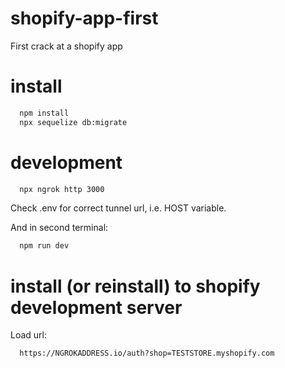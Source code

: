 # shopify-app-first
First crack at a shopify app

# install

```bash
  npm install
  npx sequelize db:migrate
```

# development

```bash
  npx ngrok http 3000
```

Check .env for correct tunnel url, i.e. HOST variable.

And in second terminal:

```bash
  npm run dev
```

# install (or reinstall) to shopify development server

Load url:

```
  https://NGROKADDRESS.io/auth?shop=TESTSTORE.myshopify.com
```
